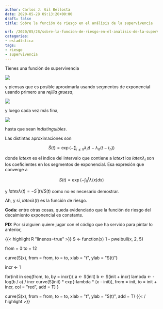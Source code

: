 ```yaml
---
author: Carlos J. Gil Bellosta
date: 2020-05-28 09:13:20+00:00
draft: false
title: Sobre la función de riesgo en el análisis de la supervivencia

url: /2020/05/28/sobre-la-funcion-de-riesgo-en-el-analisis-de-la-supervivencia/
categories:
- estadística
tags:
- riesgo
- supervivencia
---
```


Tienes una función de supervivencia

![](/wp-uploads/2020/05/hazard_00.png#center)

y piensas que es posible aproximarla usando segmentos de exponencial usando primero una _rejilla gruesa_,

![](/wp-uploads/2020/05/hazard_01.png#center)

y luego cada vez más fina,

![](/wp-uploads/2020/05/hazard_02.png#center)

hasta que sean _indistinguibles_.

Las distintas aproximaciones son

$$ \hat{S}(t) = \exp\left(-\sum_{i \le n} \lambda_i \Delta - \lambda_n (t - t_n)\right)$$

donde $latex n$ es el índice del intervalo que contiene a $latex t$  los $latex \lambda_i$ son los coeficientes en los segmentos de exponencial. Esa expresión que converge a

$$ S(t) = \exp\left(-\int_0^t \lambda(x) dx\right)$$

y $latex \lambda(t) = -S^\prime(t) / S(t)$ como no es necesario demostrar.

Ah, y sí, $latex \lambda(t)$ es la función de riesgo.

**Coda:** entre otras cosas, queda evidenciado que la función de riesgo del decaimiento exponencial es constante.

**PD:** Por si alguien quiere jugar con el código que ha servido para pintar lo anterior,

{{< highlight R "linenos=true" >}}
S <- function(x) 1 - pweibull(x, 2, 5)

from = 0
to = 12

curve(S(x), from = from, to = to,
    xlab = "t", ylab = "S(t)")

incr <- 1

for(init in seq(from, to, by = incr)){
    a <- S(init)
    b <- S(init + incr)
    lambda <- - log(b / a) / incr
    curve(S(init) * exp(-lambda * (x - init)),
            from = init, to = init + incr,
            col = "red", add = T)
}

curve(S(x), from = from, to = to,
    xlab = "t", ylab = "S(t)", add = T)
{{< / highlight >}}


